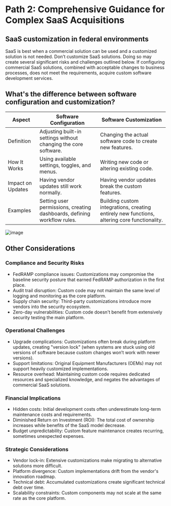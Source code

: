 # Path 2: Comprehensive Guidance for Complex SaaS Acquisitions

## SaaS customization in federal environments
SaaS is best when a commercial solution can be used and a customized solution is not needed. Don’t customize SaaS solutions. Doing so may create several significant risks and challenges outlined below. If configuring commercial SaaS solutions, combined with acceptable changes to business processes, does not meet the requirements, acquire custom software development services.

## What's the difference between software configuration and customization?

| **Aspect** | **Software Configuration** | **Software Customization** |
|------------|----------------------------|----------------------------|
| Definition | Adjusting built-in settings without changing the core software. | Changing the actual software code to create new features. |
| How It Works | Using available settings, toggles, and menus. | Writing new code or altering existing code. |
| Impact on Updates | Having vendor updates still work normally. | Having vendor updates break the custom features. |
| Examples | Setting user permissions, creating dashboards, defining workflow rules. | Building custom integrations, creating entirely new functions, altering core functionality. |

![image](https://github.com/user-attachments/assets/34a0119a-f510-4703-bcb2-e2d19fd922ad)

## Other Considerations
### Compliance and Security Risks
- FedRAMP compliance issues: Customizations may compromise the baseline security posture that earned FedRAMP authorization in the first place.
- Audit trail disruption: Custom code may not maintain the same level of logging and monitoring as the core platform.
- Supply chain security: Third-party customizations introduce more vendors into the security ecosystem.
- Zero-day vulnerabilities: Custom code doesn't benefit from extensively security testing the main platform.
### Operational Challenges
- Upgrade complications: Customizations often break during platform updates, creating "version lock" (when systems are stuck using old versions of software because custom changes won’t work with newer versions).
- Support limitations: Original Equipment Manufacturers (OEMs) may not support heavily customized implementations.
- Resource overhead: Maintaining custom code requires dedicated resources and specialized knowledge, and negates the advantages of commercial SaaS solutions. 
### Financial Implications
- Hidden costs: Initial development costs often underestimate long-term maintenance costs and requirements.
- Diminished Return on Investment (ROI): The total cost of ownership increases while benefits of the SaaS model decrease.
- Budget unpredictability: Custom feature maintenance creates recurring, sometimes unexpected expenses.
### Strategic Considerations
- Vendor lock-in: Extensive customizations make migrating to alternative solutions more difficult.
- Platform divergence: Custom implementations drift from the vendor's innovation roadmap.
- Technical debt: Accumulated customizations create significant technical debt over time.
- Scalability constraints: Custom components may not scale at the same rate as the core platform.
